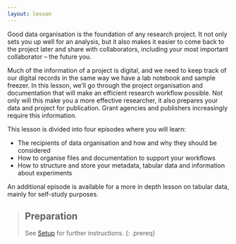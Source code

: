```yaml
---
layout: lesson
---
```


Good data organisation is the foundation of any research project. It not only sets you up well for an analysis, but it also makes it easier to come back to the project later and share with collaborators, including your most important collaborator – the future you.

Much of the information of a project is digital, and we need to keep track of our digital records in the same way we have a lab notebook and sample freezer. In this lesson, we’ll go through the project organisation and documentation that will make an efficient research workflow possible. Not only will this make you a more effective researcher, it also prepares your data and project for publication. Grant agencies and publishers increasingly require this information.

<!--In this lesson, we’ll be using examples from published studies with different types of data and digital files. You will learn:-->
This lesson is divided into four episodes where you will learn:

* The recipients of data organisation and how and why they should be considered 
* How to organise files and documentation to support your workflows
* How to structure and store your metadata, tabular data and information about experiments

An additional episode is available for a more in depth lesson on tabular data, mainly for self-study purposes. 

> ## Preparation
>
> See [Setup](setup.html) for further instructions.
{: .prereq}
